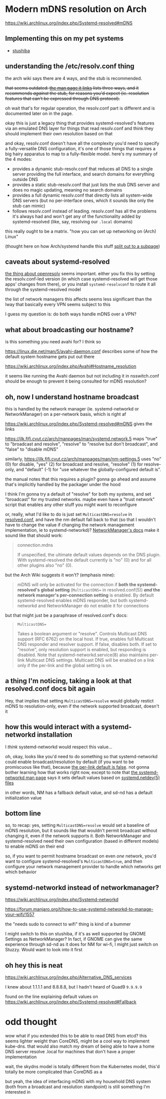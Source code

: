 # Modern mDNS resolution on Arch

https://wiki.archlinux.org/index.php/Systemd-resolved#mDNS

## Implementing this on my pet systems

- [stushiba](8e51b387-255c-40de-8ad5-4070c50dc4cc.md)

## understanding the /etc/resolv.conf thing

the arch wiki says there are 4 ways, and the stub is recommended.

~~that seems outdated: [the man page it links](https://jlk.fjfi.cvut.cz/arch/manpages/man/systemd-resolved.8) lists three ways, and it recommends *against* the stub, for reasons you'd expect (ie. resolution features that can't be expressed through DNS protocol).~~

oh wait that's for regular operation, the resolv.conf part is different and is documented later on in the page.

okay this is just a legacy thing that provides systemd-resolved's features via an emulated DNS layer for things that read resolv.conf and think they should implement their own resolution based on that

and okay, resolv.conf doesn't have all the complexity you'd need to specify a fully-versatile DNS configuration, it's one of those things that requires a big hairy apparatus to map to a fully-flexible model. here's my summary of the 4 modes:

- provides a dynamic stub-resolv.conf that reduces all DNS to a single server providing the full interface, and search domains for everything outside DNS
- provides a static stub-resolv.conf that just lists the stub DNS server and does no magic updating, meaning no search domains
- provides a full dynamic resolv.conf that directly lists all system-wide DNS servers (but no per-interface ones, which it sounds like only the stub can mimic)
- follows resolv.conf instead of leading. resolv.conf has all the problems it's always had and won't get any of the functionality added by systemd-resolved (like, say, resolving our `.local` domains)

this really ought to be a matrix. "how you can set up networking on (Arch) Linux"

(thought here on how Arch/systemd handle this stuff [split out to a subpage](a5c6ca53-62a6-431c-a669-b9ed9823e7a6.md))

## caveats about systemd-resolved

[the thing about openresolv](https://wiki.archlinux.org/index.php/Openresolv#Users) seems important. either you fix this by setting the resolv.conf-led version (in which case systemd-resolved will get those apps' changes from there), or you install `systemd-resolvconf` to route it all through the systemd-resolved model

the list of network managers this affects seems less significant than the lway that basically every VPN seems subject to this

I guess my question is: do both ways handle mDNS over a VPN?

## what about broadcasting our hostname?

is this something you need avahi for? I think so

https://linux.die.net/man/5/avahi-daemon.conf describes some of how the default system hostname gets put out there

https://wiki.archlinux.org/index.php/Avahi#Hostname_resolution

it seems like running the Avahi daemon but not including it in nsswitch.conf should be enough to prevent it being consulted for mDNS resolution?

## oh, now I understand hostname broadcast

this is handled by the network manager (ie. systemd-networkd or NetworkManager) on a per-network basis, which is right af

https://wiki.archlinux.org/index.php/Systemd-resolved#mDNS gives the links

https://jlk.fjfi.cvut.cz/arch/manpages/man/systemd.network.5 maps "true" to "broadcast and resolve", "resolve" to "resolve but don't broadcast", and "false" to "disable mDNS"

similarly, https://jlk.fjfi.cvut.cz/arch/manpages/man/nm-settings.5 uses "no" (0) for disable, "yes" (2) for broadcast and resolve, "resolve" (1) for resolve-only, and "default" (-1) for "use whatever the globally-configured default is".

the manual notes that this requires a plugin? gonna go ahead and assume that's implicitly handled by the packager under the hood

I think I'm gonna try a default of "resolve" for both my systems, and set "broadcast" for my trusted networks. maybe even have a "trust network" script that enables any other stuff you might want to reconfigure

or, really, what I'd like to do is just set `MulticastDNS=resolve` in [resolved.conf](https://jlk.fjfi.cvut.cz/arch/manpages/man/resolved.conf.5), and have the nm default fall back to that (so that I wouldn't have to change the value if changing the network management implementation, ie to systemd-networkd)? [NetworkManager's docs][] make it sound like that should work:

> connection.mdns
>
> If unspecified, the ultimate default values depends on the DNS plugin. With systemd-resolved the default currently is "no" (0) and for all other plugins also "no" (0).

[NetworkManager's docs]: https://jlk.fjfi.cvut.cz/arch/manpages/man/NetworkManager.conf.5

but the Arch Wiki suggests it won't? (emphasis mine):

> mDNS will only be activated for the connection if **both the systemd-resolved's global setting** (`MulticastDNS=` in resolved.conf(5)) **_and_ the network manager's per-connection setting** is enabled. By default systemd-resolved enables mDNS responder, but both systemd-networkd and NetworkManager do not enable it for connections

but that might just be a paraphrase of resolved.conf's docs:

>`MulticastDNS=`
>
> Takes a boolean argument or "resolve". Controls Multicast DNS support (RFC 6762) on the local host. If true, enables full Multicast DNS responder and resolver support. If false, disables both. If set to "resolve", only resolution support is enabled, but responding is disabled. Note that systemd-networkd.service(8) also maintains per-link Multicast DNS settings. Multicast DNS will be enabled on a link only if the per-link and the global setting is on.

## a thing I'm noticing, taking a look at that resolved.conf docs bit again

Hey, that implies that setting `MulticastDNS=resolve` would globally restict mDNS to resolution-only, even if the network supported broadcast, doesn't it

## how this would interact with a systemd-networkd installation

I *think* systemd-networkd would respect this value...

oh, okay, looks like you'd need to do something so that systemd-networkd could enable broadcast/resolution by default (if you want to be promiscuous like that), because [the per-link default is false](https://jlk.fjfi.cvut.cz/arch/manpages/man/systemd.network.5.en). not gonna bother learning how that works right now, except to note that [the systemd-networkd man page](https://jlk.fjfi.cvut.cz/arch/manpages/man/systemd-networkd.service.8.en) says it sets default values based on [systemd.netdev(5) files](https://jlk.fjfi.cvut.cz/arch/manpages/man/systemd.netdev.5.en)

in other words, NM has a fallback default value, and sd-nd has a default initialization value

## bottom line

so, to recap: yes, setting `MulticastDNS=resolve` would set a baseline of mDNS resolution, but it sounds like that wouldn't permit broadcast without changing it, even if the network supports it. Both NetworkManager and systemd-resolved need their own configuration (based in different models) to enable mDNS on their end

so, if you want to permit hostname broadcast on even *one* network, you'd want to configure systemd-resolved's `MulticastDNS=true`, and then configure your network management provider to handle which networks get which behavior

## systemd-networkd instead of networkmanager?

https://wiki.archlinux.org/index.php/Systemd-networkd

https://forum.manjaro.org/t/how-to-use-systemd-networkd-to-manage-your-wifi/1557

the "needs sudo to connect to wifi" thing is kind of a bummer

I might switch to this on stushiba, if it's as well supported by GNOME Settings as NetworkManager? In fact, if GNOME can give the same experience through sd-nd as it does for NM for wi-fi, I might just switch on Stuzzy. Would want to look into it first

## oh hey this is neat

https://wiki.archlinux.org/index.php/Alternative_DNS_services

I knew about 1.1.1.1 and 8.8.8.8, but I hadn't heard of Quad9 `9.9.9.9`

found on the line explaining default values on https://wiki.archlinux.org/index.php/Systemd-resolved#Fallback

# odd thought

wow what if you extended this to be able to read DNS from etcd? this seems lighter weight than CoreDNS, might be a cool way to implement kube-dns. that would also match my dream of being able to have a home DNS server resolve .local for machines that don't have a proper implementation

wait, the skydns model is totally different from the Kubernetes model, this'd totally be more complicated than CoreDNS as a

but yeah, the idea of interfacing mDNS with my household DNS system (both from a broadcast and resolution standpoint) is still something I'm interested in
